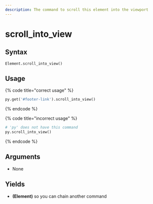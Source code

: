 ```yaml
---
description: The command to scroll this element into the viewport
---
```


# scroll\_into\_view

## Syntax

```
Element.scroll_into_view()
```

## Usage

{% code title="correct usage" %}
```python
py.get('#footer-link').scroll_into_view()
```
{% endcode %}

{% code title="incorrect usage" %}
```python
# 'py' does not have this command
py.scroll_into_view()
```
{% endcode %}

## Arguments

* None

## Yields

* **(Element)** so you can chain another command

